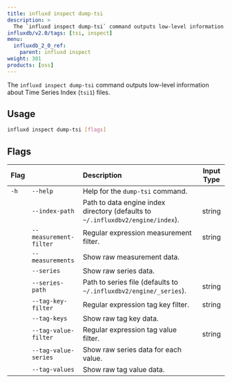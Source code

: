 ```yaml
---
title: influxd inspect dump-tsi
description: >
  The `influxd inspect dump-tsi` command outputs low-level information about `tsi1` files.
influxdb/v2.0/tags: [tsi, inspect]
menu:
  influxdb_2_0_ref:
    parent: influxd inspect
weight: 301
products: [oss]
---
```


The `influxd inspect dump-tsi` command outputs low-level information about
Time Series Index (`tsi1`) files.

## Usage
```sh
influxd inspect dump-tsi [flags]
```

## Flags
| Flag |                        | Description                                                                     | Input Type |
|:---- |:---                    |:-----------                                                                     |:----------:|
| `-h` | `--help`               | Help for the `dump-tsi` command.                                                |            |
|      | `--index-path`         | Path to data engine index directory (defaults to `~/.influxdbv2/engine/index`). | string     |
|      | `--measurement-filter` | Regular expression measurement filter.                                          | string     |
|      | `--measurements`       | Show raw measurement data.                                                      |            |
|      | `--series`             | Show raw series data.                                                           |            |
|      | `--series-path`        | Path to series file (defaults to `~/.influxdbv2/engine/_series`).               | string     |
|      | `--tag-key-filter`     | Regular expression tag key filter.                                              | string     |
|      | `--tag-keys`           | Show raw tag key data.                                                          |            |
|      | `--tag-value-filter`   | Regular expression tag value filter.                                            | string     |
|      | `--tag-value-series`   | Show raw series data for each value.                                            |            |
|      | `--tag-values`         | Show raw tag value data.                                                        |            |
